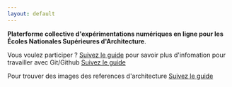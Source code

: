 ```yaml
---
layout: default
---
```


**Platerforme collective d'expérimentations numériques en ligne pour les Écoles Nationales Supérieures d'Architecture**. 

Vous voulez participer ? [Suivez le guide](git)
pour savoir plus d'infomation pour travailler avec Git/Github [Suivez le guide](comment)

Pour trouver des images des references d'architecture [Suivez le guide](informations)


